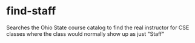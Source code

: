 # find-staff
Searches the Ohio State course catalog to find the real instructor for CSE classes where the class would normally show up as just "Staff"
